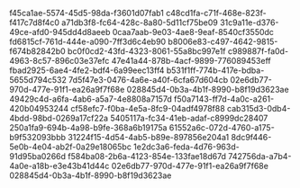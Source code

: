 f45ca1ae-5574-45d5-98da-f3601d07fab1
c48cd1fa-c71f-468e-823f-f417c7d8f4c0
a71db3f8-fc64-428c-8a80-5d11cf75be09
31c9a11e-d376-49ce-afd0-945dd4d8aeeb
0caa7aab-9e03-4ae8-9eaf-8540cf3550dc
fd6815cf-761d-444e-a090-7ff3d6c4eb90
b8006e83-c497-4642-9815-f674b82842b0
bc0f0cd2-43fd-4323-8061-55a8bc997e1f
c989887f-fa0d-4963-8c57-896c03e37efc
47e41a44-878b-4acf-9899-776089453eff
fbad2925-6ae4-4fe2-bdf4-6a99eec13ff4
b531f1ff-774b-417e-bdba-5655d794c532
7d5f47e3-0476-4a6e-a40f-6cfa67d604cb
02e6db77-970d-477e-91f1-ea26a9f7f68e
028845d4-0b3a-4b1f-8990-b8f19d3623ae
49429c4d-a6fa-4ab6-a5a7-4e8808a7157d
f50a7143-ff7d-4a0c-a261-420b04953244
cf58efc7-f0ba-4e5a-8fc9-04adf4978f88
cab315d3-0db4-4bdd-98bd-0269a17cf22a
5405117a-fc34-41eb-adaf-c8999dc28407
250a1fa9-694b-4a98-b9fe-368a6b19175a
61552a6c-072d-4760-a175-b9f532093bbb
31224f15-4d54-4ab5-b89e-897856e204a1
8dc9f446-5e0b-4e04-ab2f-0a29e18065bc
1e2dc3a6-feda-4d76-963d-91d95ba0266d
f584ba08-2b6a-4123-854e-133fae18d67d
742756da-a7b4-4a0e-a18b-e3e43b41d44c
02e6db77-970d-477e-91f1-ea26a9f7f68e
028845d4-0b3a-4b1f-8990-b8f19d3623ae
